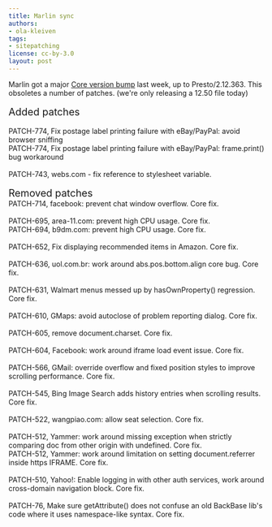 ```yaml
---
title: Marlin sync
authors:
- ola-kleiven
tags:
- sitepatching
license: cc-by-3.0
layout: post
---
```

Marlin got a major <a href="http://my.opera.com/desktopteam/blog/2012/08/03/summer-core-update" target="_blank">Core version bump</a> last week, up to Presto/2.12.363. This obsoletes a number of patches. (we&#39;re only releasing a 12.50 file today)<br/><br/><span style="font-size: 140%">Added patches</span><br/><br/>PATCH-774, Fix postage label printing failure with eBay/PayPal: avoid browser sniffing<br/>PATCH-774, Fix postage label printing failure with eBay/PayPal: frame.print() bug workaround<br/><br/>PATCH-743, webs.com - fix reference to stylesheet variable.<br/> <br/><span style="font-size: 140%">Removed patches</span><br/>PATCH-714, facebook: prevent chat window overflow. Core fix.<br/><br/>PATCH-695, area-11.com: prevent high CPU usage. Core fix.<br/>PATCH-694, b9dm.com: prevent high CPU usage. Core fix.<br/><br/>PATCH-652, Fix displaying recommended items in Amazon. Core fix.<br/><br/>PATCH-636, uol.com.br: work around abs.pos.bottom.align core bug. Core fix.<br/><br/>PATCH-631, Walmart menus messed up by hasOwnProperty() regression. Core fix.<br/><br/>PATCH-610, GMaps: avoid autoclose of problem reporting dialog. Core fix.<br/><br/>PATCH-605, remove document.charset. Core fix.<br/><br/>PATCH-604, Facebook: work around iframe load event issue. Core fix.<br/><br/>PATCH-566, GMail: override overflow and fixed position styles to improve scrolling performance. Core fix.<br/><br/>PATCH-545, Bing Image Search adds history entries when scrolling results. Core fix.<br/><br/>PATCH-522, wangpiao.com: allow seat selection. Core fix.<br/><br/>PATCH-512, Yammer: work around missing exception when strictly comparing doc from other origin with undefined. Core fix.<br/>PATCH-512, Yammer: work around limitation on setting document.referrer inside https IFRAME. Core fix.<br/><br/>PATCH-510, Yahoo!: Enable logging in with other auth services, work around cross-domain navigation block. Core fix.<br/><br/>PATCH-76, Make sure getAttribute() does not confuse an old BackBase lib&#39;s code where it uses namespace-like syntax. Core fix.

